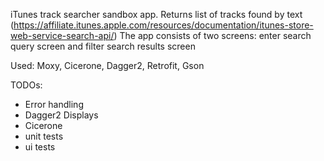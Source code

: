 iTunes track searcher sandbox app.
Returns list of tracks found by text (https://affiliate.itunes.apple.com/resources/documentation/itunes-store-web-service-search-api/)
The app consists of two screens: enter search query screen and filter search results screen

Used: Moxy, Cicerone, Dagger2, Retrofit, Gson

TODOs:
- Error handling
- Dagger2 Displays
- Cicerone
- unit tests
- ui tests
